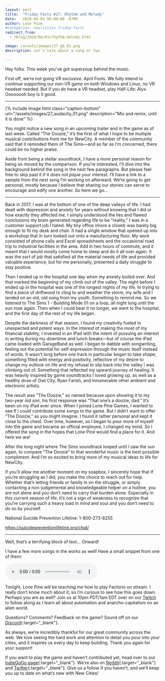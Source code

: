 ```yaml
---
layout: post
title:  "Friday Facts #27: Rhythm and Melody"
date:   2020-04-03 00:00:00 -0700
author: Lone Pine
#categories: new-cities friday-facts
redirect_from:
  - /blog/2020/04/03/rhythm-melody.html

image: /assets/images/27_gb_01.png
description: Let’s talk about a song or two

---
```


Hey folks. This week you’ve got supersoup behind the music. 

First off, we’re not going VR exclusive. April Fools. We fully intend to continue supporting our non-VR game on both Windows and Linux, no VR headset needed. But if you do have a VR headset, play Half-Life: Alyx. Oooooooh boy is it good. 

***

{% include image.html class="caption-bottom"
  url="/assets/images/27_audacity_01.png"
  description="Mix and remix, until it is done"
%}
 
You might notice a new song in an upcoming trailer and in the game as of last week. Called “The Doozie,” it’s the first of what I hope to be multiple musical contributions from me for NewCity. A member of the community said that it reminded them of The Sims—and as far as I’m concerned, there could be no higher praise.

Aside from being a stellar soundtrack, I have a more personal reason for being so moved by the comparison. If you’re interested, I’ll dive into the background behind the song in the next few paragraphs. But please feel free to skip past it if it does not pique your interest. I’ll have a link to a sample from the next song I’m working on afterward. We’re going to get personal, mostly because I believe that sharing our stories can serve to encourage and edify one another. So here we go…

***

Back in 2017, I was at the bottom of one of the deep valleys of life. I had dealt with depression and anxiety for years without knowing that I did or how exactly they affected me. I simply understood the lies and flawed conclusions my brain generated regarding life to be “reality.” I was in a customer support job I hated. My tiny office (more a closet) was barely big enough to fit my desk and chair. It had a single window that opened up into a workshop that in turn looked out onto a manufacturing floor. My work consisted of phone calls and Excel spreadsheets and the occasional road trip to industrial facilities in the area. Add in two hours of commute, and it meant that I would mostly come home to sleep and do it all over again.  It was the sort of job that satisfied all the material needs of life and provided valuable experience, but for me personally, presented a daily struggle to stay positive.

Then I ended up in the hospital one day when my anxiety boiled over. And that marked the beginning of my climb out of the valley. The night before I ended up in the hospital was one of the longest nights of my life. In trying to find a piece of driftwood to cling to and weather the storm, my wife and I landed on an old, old song from my youth. Something to remind me. So we listened to The Sims 1 - Building Mode 01 on a loop, all night long until the sun rose again. Then when I could bear it no longer, we went to the hospital, and the first day of the rest of my life began. 

Despite the darkness of that season, I found my creativity fueled in unexpected and potent ways. In the interest of making the most of my financial stability, I invested in an iPad with the intent of pursuing an interest in writing during my downtime and lunch breaks—but of course the iPad came loaded with GarageBand as well. I began to dabble with songwriting, feeling out the potential for self-expression through the music itself instead of words. It wasn’t long before one track in particular began to take shape; something filled with energy and positivity, reflective of my desire to change my outlook on life and my refusal to slip back into the valley I was climbing out of. Something that reflected my upward journey of healing. It was heavily inspired by game soundtracks I loved growing up, as well as a healthy dose of Owl City, Ryan Farish, and innumerable other ambient and electronic artists. 

The result was “The Doozie,” so named because upon showing it to my two-year old son, his first response was “That one’s a doozie, dad.” It’s been on my iPad ever since. When I joined Lone Pine Games, I wanted to see if I could contribute some songs to the game. But I didn’t want to offer “The Doozie,” as you might imagine. I found it rather personal and kept it close to the chest. Over time, however, as I began to pour more of myself into the game and became an official employee, I changed my mind. So I offered the song in the hopes that Lone Pine would find a place for it. And here we are! 

After the long night where The Sims soundtrack looped until I saw the sun again, to compare “The Doozie” to that wonderful music is the best possible compliment. And I’m so excited to bring more of my musical ideas to life for NewCity. 

If you’ll allow me another moment on my soapbox, I sincerely hope that if you’re struggling as I did, you make the choice to reach out for help. Whether that’s letting friends or family in on the struggle, or simply contacting a non-judgemental and knowledgeable helper on a hotline, you are not alone and you don’t need to carry that burden alone. Especially in this current season of life. It’s not a sign of weakness to recognize that you’re carrying such a heavy load in mind and soul and you don’t need to do so by yourself. 

 National Suicide Prevention Lifeline:
1-800-273-8255

https://suicidepreventionlifeline.org/chat/

***

Well, that’s a terrifying block of text… Onward!

I have a few more songs in the works as well! Have a small snippet from one of them: 

<audio controls>
  <source src="/assets/audio/27_suburban_sonder.ogg" type="audio/ogg">
Your browser does not support this HTML5 audio element.
</audio>

Tonight, Lone Pine will be teaching me how to play Factorio on stream. I really don’t know much about it, so I’m curious to see how this goes down. Perhaps you are as well? Join us at 10pm PDT/1am EDT over on our [Twitch] to follow along as I learn all about automation and anarcho-capitalism on an alien world. 

Questions? Comments? Feedback on the game? Sound off on our [Discord]{:target="_blank"}.

As always, we’re incredibly thankful for our great community across the web. We love seeing the hard work and attention to detail you pour into your cities, and it inspires us every day to keep building. Thank you again for your support!

If you want to play the game and haven’t contributed yet, head over to our [IndieGoGo page]{:target="_blank"}. We're also on [Reddit]{:target="_blank"} and [Twitter]{:target="_blank"}. Give us a follow if you haven’t, and we’ll keep you up to date on what’s new with New Cities!

[Twitch]: https://www.twitch.tv/lonepinegames
[Discord]:  http://discord.gg/cz6t4J5
[IndieGoGo page]: https://igg.me/at/new-cities
[Reddit]: https://www.reddit.com/r/New_Cities
[Twitter]: https://twitter.com/lone_pine_games


 
